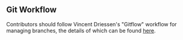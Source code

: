 ## Git Workflow
Contributors should follow Vincent Driessen's "Gitflow" workflow for managing branches, the details of which can be found [here](http://nvie.com/posts/a-successful-git-branching-model/).
